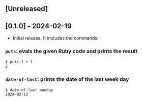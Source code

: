 ## [Unreleased]

## [0.1.0] - 2024-02-19

- Initial release. It includes the commands:

### `puts`: evals the given Ruby code and prints the result

```sh
$ puts 1 + 1
2
```

### `date-of-last`: prints the date of the last week day

```sh
$ date-of-last monday
2024-02-12
```
